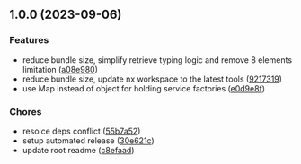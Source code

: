 ## 1.0.0 (2023-09-06)


### Features

* reduce bundle size, simplify retrieve typing logic and remove 8 elements limitation ([a08e980](https://github.com/KonstantinKai/meta-injector/commit/a08e9807241ca446b849fa50332aec7da2ed942f))
* reduce bundle size, update nx workspace to the latest tools ([9217319](https://github.com/KonstantinKai/meta-injector/commit/9217319e0b5b7b73b908e0e1946e81c0855d50e5))
* use Map instead of object for holding service factories ([e0d9e8f](https://github.com/KonstantinKai/meta-injector/commit/e0d9e8f9108a4cb902a9d99be0efed560aef568d))


### Chores

* resolce deps conflict ([55b7a52](https://github.com/KonstantinKai/meta-injector/commit/55b7a5225efc31890c4887afb42ea2f9e53558cd))
* setup automated release ([30e621c](https://github.com/KonstantinKai/meta-injector/commit/30e621ce8a4dceef85ed6700ae04034ec434080c))
* update root readme ([c8efaad](https://github.com/KonstantinKai/meta-injector/commit/c8efaadc31976585478a40b3a1fc4724f76c1ca0))
